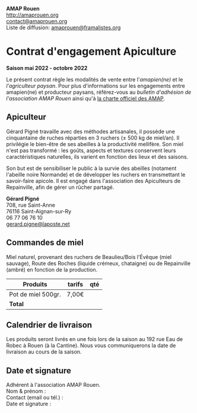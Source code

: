 **AMAP Rouen**  
http://amaprouen.org  
contact@amaprouen.org  
Liste de diffusion: amaprouen@framalistes.org

# Contrat d'engagement Apiculture
**Saison mai 2022 - octobre 2022**

Le présent contrat règle les modalités de vente entre l'*amapien(ne)* et le *l'agriculteur paysan*.
Pour plus d'informations sur les engagements entre amapien(ne) et producteur paysans, référez-vous au *bulletin d'adhésion de l'association AMAP Rouen* ainsi qu'à [la charte officiel des AMAP](http://miramap.org/IMG/pdf/charte_des_amap_mars_2014-2.pdf).

## Apiculteur
Gérard Pigné travaille avec des méthodes artisanales, il possède une cinquantaine de ruches réparties en 3 ruchers (± 500 kg de miel/an). Il privilégie le bien-être de ses abeilles à la productivité mellifère. Son miel n'est pas transformé : les goûts, aspects et textures conservent leurs caractéristiques naturelles, ils  varient en fonction des lieux et des saisons.

Son but est de sensibiliser le public à la survie des abeilles (notament l'abeille noire Normande) et de développer les ruchers en transmettant le savoir-faire apicole. Il est engagé dans l'association des Apiculteurs de Repainville, afin de gérer un rûcher partagé.

**Gérard Pigné**  
708, rue Saint-Anne  
76116 Saint-Aignan-sur-Ry  
06 77 06 76 10  
gerard.pigne@laposte.net


## Commandes de miel
Miel naturel, provenant des ruchers de Beaulieu/Bois l'Évêque (miel sauvage), Route des Roches (liquide crémeux, chataigne) ou de Repainville (ambré) en fonction de la production.

| Produits            | tarifs          | qté    |
|---------------------|-----------------|--------|
| Pot de miel 500gr.  | 7,00€           |        |
| **Total**           |                 | &nbsp; |

## Calendrier de livraison
Les produits seront livrés en une fois lors de la saison au 192 rue Eau de Robec à Rouen (à la Cantine). Nous vous communiquerons la date de livraison au cours de la saison.

## Date et signature
Adhérent à l'association AMAP Rouen.  
Nom & prénom :  
Contact (email ou tél.) :  
Date et signature :
